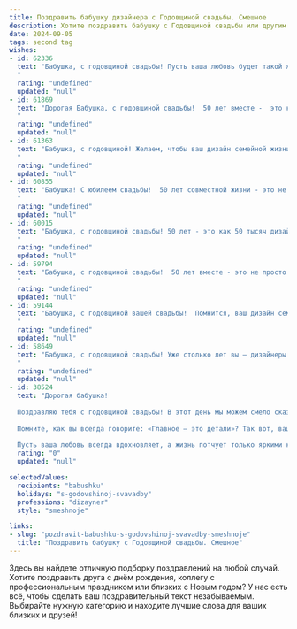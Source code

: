 ```yaml
---
title: Поздравить бабушку дизайнера с Годовщиной свадьбы. Смешное
description: Хотите поздравить бабушку с Годовщиной свадьбы или другим праздником? Наш ИИ создаст незабываемое поздравление, а вы обязательно выделитесь среди других.  
date: 2024-09-05
tags: second tag
wishes:
- id: 62336
  text: "Бабушка, с годовщиной свадьбы! Пусть ваша любовь будет такой же яркой и креативной, как ваши дизайнерские работы! 😉  Желаю вам еще много лет совместной жизни, наполненных вдохновением и счастьем!
  "
  rating: "undefined"
  updated: "null"
- id: 61869
  text: "Дорогая Бабушка, с годовщиной свадьбы!  50 лет вместе -  это круче, чем любой дизайн! Ты и Дедушка -  настоящий шедевр,  который  с годами только  становится  красивее и ценнее!  Желаю вам еще  столько же лет  вместе,  чтобы  мир  завидовал  вашей  модели  любви!
  "
  rating: "undefined"
  updated: "null"
- id: 61363
  text: "Бабушка, с годовщиной! Желаем, чтобы ваш дизайн семейной жизни был  идеальным, как эскиз модного журнала, а любовь  сияла ярче, чем палитра  художника!
  "
  rating: "undefined"
  updated: "null"
- id: 60855
  text: "Бабушка! С юбилеем свадьбы!  50 лет совместной жизни - это не просто дата, это произведение искусства, созданное двумя талантливыми дизайнерами! Пусть ваша семейная жизнь будет такой же яркой, стильной и долговечной, как ваши лучшие дизайнерские творения!
  "
  rating: "undefined"
  updated: "null"
- id: 60015
  text: "Бабушка, с годовщиной свадьбы! 50 лет - это как 50 тысяч дизайнерских решений, которые вы приняли вместе, и все они, как по волшебству, превратились в уютный семейный шедевр! 🎉🥂
  "
  rating: "undefined"
  updated: "null"
- id: 59794
  text: "Бабушка, с годовщиной свадьбы!  50 лет вместе - это не просто юбилей, это дизайнерский шедевр, созданный из любви, терпения и, возможно, пары тюбиков клея!  Желаем вам ещё много ярких красок в жизни, чтобы ваша семейная картина всегда была наполнена теплыми и радостными цветами!
  "
  rating: "undefined"
  updated: "null"
- id: 59144
  text: "Бабушка, с годовщиной вашей свадьбы!  Помнится, ваш дизайн семейной жизни был настолько гармоничным, что в него вписалась и внучка (ну, то есть я)! 😉  Желаем вам еще долгих лет прекрасного дизайна отношений, где главные элементы — любовь, забота и уют!
  "
  rating: "undefined"
  updated: "null"
- id: 58649
  text: "Бабушка, с годовщиной свадьбы! Уже столько лет вы – дизайнеры семейного счастья. Надеюсь, ваши отношения, как и ваши дизайнерские проекты, всегда будут в тренде! 😉🎉
  "
  rating: "undefined"
  updated: "null"
- id: 38524
  text: "Дорогая бабушка!
  
  Поздравляю тебя с годовщиной свадьбы! В этот день мы можем смело сказать, что ваша жизнь – настоящий дизайнерский шедевр. Вы создали идеальный интерьер любви, украсили его смесями счастья и приправили капелькой терпения!
  
  Помните, как вы всегда говорите: «Главное – это детали»? Так вот, ваши совместные годы – это не просто детали, а настоящая коллекция прекрасных моментов! Поэтому желаю вам продолжать оформлять ваше совместное пространство радостью, а в качестве декора – не забывать про чудесные воспоминания и улыбки!
  
  Пусть ваша любовь всегда вдохновляет, а жизнь потчует только яркими красками! С годовщиной!"
  rating: "0"
  updated: "null"

selectedValues:
  recipients: "babushku"
  holidays: "s-godovshinoj-svavadby"
  professions: "dizayner"
  style: "smeshnoje"

links:
- slug: "pozdravit-babushku-s-godovshinoj-svavadby-smeshnoje"
  title: "Поздравить бабушку с Годовщиной свадьбы. Смешное"
---
```


Здесь вы найдете отличную подборку поздравлений на любой случай. 
Хотите поздравить друга с днём рождения, коллегу с профессиональным праздником или близких с Новым годом? У нас есть всё, чтобы сделать ваш поздравительный текст незабываемым. Выбирайте нужную категорию и находите лучшие слова для ваших близких и друзей!
